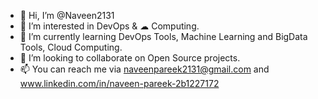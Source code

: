 - 👋 Hi, I’m @Naveen2131
- 👀 I’m interested in DevOps & ☁ Computing.
- 🌱 I’m currently learning DevOps Tools, Machine Learning and BigData Tools, Cloud Computing.
- 💞️ I’m looking to collaborate on Open Source projects.
- 📫 You can reach me via naveenpareek2131@gmail.com and www.linkedin.com/in/naveen-pareek-2b1227172

<!---
Naveen2131/Naveen2131 is a ✨ special ✨ repository because its `README.md` (this file) appears on your GitHub profile.
You can click the Preview link to take a look at your changes.
--->
